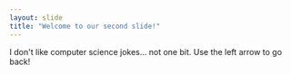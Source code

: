 ```yaml
---
layout: slide
title: "Welcome to our second slide!"
---
```

I don't like computer science jokes... not one bit.
Use the left arrow to go back!
